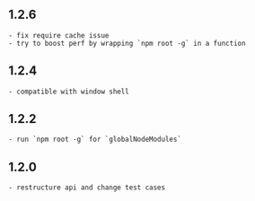 ## 1.2.6
	- fix require cache issue
	- try to boost perf by wrapping `npm root -g` in a function


## 1.2.4
	- compatible with window shell

## 1.2.2
	- run `npm root -g` for `globalNodeModules`

## 1.2.0
	- restructure api and change test cases